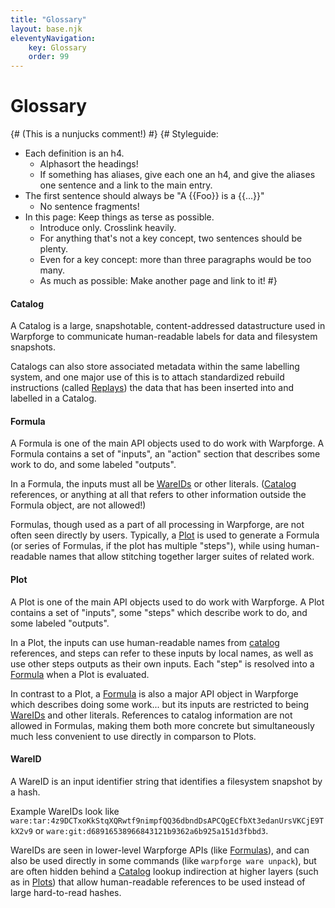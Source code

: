 ```yaml
---
title: "Glossary"
layout: base.njk
eleventyNavigation:
    key: Glossary
    order: 99
---
```


Glossary
========

{# (This is a nunjucks comment!) #}
{#
Styleguide:

- Each definition is an h4.
	- Alphasort the headings!
	- If something has aliases, give each one an h4, and give the aliases one sentence and a link to the main entry.
- The first sentence should always be "A {{Foo}} is a {{...}}"
	- No sentence fragments!
- In this page: Keep things as terse as possible.
	- Introduce only.  Crosslink heavily.
	- For anything that's not a key concept, two sentences should be plenty.
	- Even for a key concept: more than three paragraphs would be too many.
	- As much as possible: Make another page and link to it!
#}


#### Catalog

A Catalog is a large, snapshotable, content-addressed datastructure used in Warpforge
to communicate human-readable labels for data and filesystem snapshots.

Catalogs can also store associated metadata within the same labelling system,
and one major use of this is to attach standardized rebuild instructions (called [Replays](#replay))
the data that has been inserted into and labelled in a Catalog.


#### Formula

A Formula is one of the main API objects used to do work with Warpforge.
A Formula contains a set of "inputs", an "action" section that describes some work to do, and some labeled "outputs".

In a Formula, the inputs must all be [WareIDs](#wareid) or other literals.
([Catalog](#catalog) references, or anything at all that refers to other information outside the Formula object, are not allowed!)

Formulas, though used as a part of all processing in Warpforge, are not often seen directly by users.
Typically, a [Plot](#plot) is used to generate a Formula (or series of Formulas, if the plot has multiple "steps"),
while using human-readable names that allow stitching together larger suites of related work.


#### Plot

A Plot is one of the main API objects used to do work with Warpforge.
A Plot contains a set of "inputs", some "steps" which describe work to do, and some labeled "outputs".

In a Plot, the inputs can use human-readable names from [catalog](#catalog) references,
and steps can refer to these inputs by local names,
as well as use other steps outputs as their own inputs.
Each "step" is resolved into a [Formula](#formula) when a Plot is evaluated.

In contrast to a Plot, a [Formula](#formula) is also a major API object in Warpforge
which describes doing some work... but its inputs are restricted to being [WareIDs](#wareid) and other literals.
References to catalog information are not allowed in Formulas,
making them both more concrete but simultaneously much less convenient to use directly in comparson to Plots.


#### WareID

A WareID is an input identifier string that identifies a filesystem snapshot by a hash.

Example WareIDs look like `ware:tar:4z9DCTxoKkStqXQRwtf9nimpfQQ36dbndDsAPCQgECfbXt3edanUrsVKCjE9TkX2v9`
or `ware:git:d68916538966843121b9362a6b925a151d3fbbd3`.

WareIDs are seen in lower-level Warpforge APIs (like [Formulas](#formula)),
and can also be used directly in some commands (like `warpforge ware unpack`),
but are often hidden behind a [Catalog](#catalog) lookup indirection at higher layers (such as in  [Plots](#plot)) that allow human-readable references to be used instead of large hard-to-read hashes.

